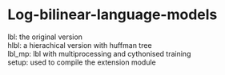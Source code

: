 Log-bilinear-language-models
============================
lbl: the original version <br>
hlbl: a hierachical version with huffman tree <br>
lbl_mp: lbl with multiprocessing and cythonised training  <br>
setup: used to compile the extension module <br>
